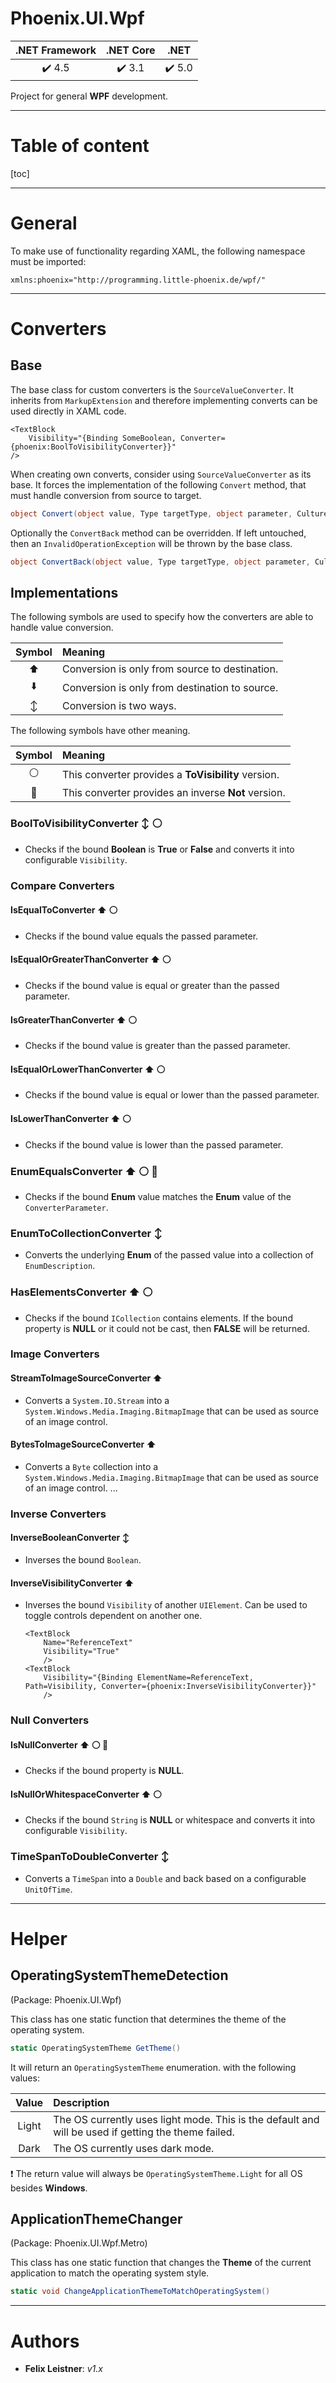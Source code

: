 # Phoenix.UI.Wpf

| .NET Framework | .NET Core | .NET |
| :-: | :-: | :-: |
| :heavy_check_mark: 4.5 | :heavy_check_mark: 3.1 | :heavy_check_mark: 5.0 |

Project for general **WPF** development.
___

# Table of content

[toc]
___

# General

To make use of functionality regarding XAML, the following namespace must be imported:

```xaml
xmlns:phoenix="http://programming.little-phoenix.de/wpf/"
```

___

# Converters

## Base

The base class for custom converters is the `SourceValueConverter`. It inherits from `MarkupExtension` and therefore implementing converts can be used directly in XAML code.

```xaml
<TextBlock
	Visibility="{Binding SomeBoolean, Converter={phoenix:BoolToVisibilityConverter}}"
/>
```

When creating own converts, consider using `SourceValueConverter` as its base. It forces the implementation of the following `Convert` method, that must handle conversion from source to target.

```csharp
object Convert(object value, Type targetType, object parameter, CultureInfo culture)
```

Optionally the `ConvertBack` method can be overridden. If left untouched, then an `InvalidOperationException` will be thrown by the base class.

```csharp
object ConvertBack(object value, Type targetType, object parameter, CultureInfo culture)
```

## Implementations

The following symbols are used to specify how the converters are able to handle value conversion.

| Symbol | Meaning |
| :-: | :- |
| :arrow_up: | Conversion is only from source to destination. |
| :arrow_down: | Conversion is only from destination to source. |
| :arrow_up_down: | Conversion is two ways. |

The following symbols have other meaning.

| Symbol | Meaning |
| :-: | :- |
| :white_circle: | This converter provides a **ToVisibility** version. |
| :red_circle: | This converter provides an inverse **Not** version. |

### BoolToVisibilityConverter :arrow_up_down: :white_circle:

- Checks if the bound **Boolean** is **True** or **False** and converts it into configurable `Visibility`.

### Compare Converters

#### IsEqualToConverter :arrow_up: :white_circle: 

- Checks if the bound value equals the passed parameter.

#### IsEqualOrGreaterThanConverter :arrow_up: :white_circle: 

- Checks if the bound value is equal or greater than the passed parameter.

#### IsGreaterThanConverter :arrow_up: :white_circle: 

- Checks if the bound value is greater than the passed parameter.

#### IsEqualOrLowerThanConverter :arrow_up: :white_circle: 

- Checks if the bound value is equal or lower than the passed parameter.

#### IsLowerThanConverter :arrow_up: :white_circle: 

- Checks if the bound value is lower than the passed parameter.

### EnumEqualsConverter :arrow_up: :white_circle: :red_circle:

- Checks if the bound **Enum** value matches the **Enum** value of the `ConverterParameter`.

### EnumToCollectionConverter :arrow_up_down:

- Converts the underlying **Enum** of the passed value into a collection of `EnumDescription`.

### HasElementsConverter :arrow_up: :white_circle:

- Checks if the bound `ICollection` contains elements. If the bound property is **NULL** or it could not be cast, then **FALSE** will be returned.

### Image Converters

#### StreamToImageSourceConverter :arrow_up:

- Converts a `System.IO.Stream` into a `System.Windows.Media.Imaging.BitmapImage` that can be used as source of an image control.

#### BytesToImageSourceConverter :arrow_up:

- Converts a `Byte` collection into a `System.Windows.Media.Imaging.BitmapImage` that can be used as source of an image control.
...

### Inverse Converters

#### InverseBooleanConverter :arrow_up_down:

- Inverses the bound `Boolean`.

#### InverseVisibilityConverter :arrow_up:

- Inverses the bound `Visibility` of another `UIElement`. Can be used to toggle controls dependent on another one.

    ```xaml
    <TextBlock
    	Name="ReferenceText"
    	Visibility="True"
    	/>
    <TextBlock
    	Visibility="{Binding ElementName=ReferenceText, Path=Visibility, Converter={phoenix:InverseVisibilityConverter}}"
    	/>
    ```

### Null Converters

#### IsNullConverter :arrow_up: :white_circle: :red_circle:

-  Checks if the bound property is **NULL**.

#### IsNullOrWhitespaceConverter :arrow_up: :white_circle:

- Checks if the bound `String` is **NULL** or whitespace and converts it into configurable `Visibility`.

### TimeSpanToDoubleConverter :arrow_up_down:

- Converts a `TimeSpan` into a `Double` and back based on a configurable `UnitOfTime`.

___

# Helper

## OperatingSystemThemeDetection

(Package: Phoenix.UI.Wpf)

This class has one static function that determines the theme of the operating system.

```csharp
static OperatingSystemTheme GetTheme()
```

It will return an `OperatingSystemTheme` enumeration. with the following values:

| Value | Description |
| :-: | :- |
| Light | The OS currently uses light mode. This is the default and will be used if getting the theme failed. |
| Dark | The OS currently uses dark mode. |

:heavy_exclamation_mark: The return value will always be `OperatingSystemTheme.Light`  for all OS besides **Windows**.

## ApplicationThemeChanger

(Package: Phoenix.UI.Wpf.Metro)

This class has one static function that changes the **Theme** of the current application to match the operating system style.

```csharp
static void ChangeApplicationThemeToMatchOperatingSystem()
```
___

# Authors

* **Felix Leistner**: _v1.x_